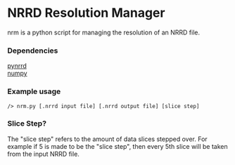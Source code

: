 # NRRD Resolution Manager
nrm is a python script for managing the resolution of an NRRD file.
### Dependencies 
[pynrrd](https://pypi.org/project/pynrrd/)  
[numpy](https://numpy.org/)
### Example usage
`/> nrm.py [.nrrd input file] [.nrrd output file] [slice step]`
### Slice Step?
The "slice step" refers to the amount of data slices stepped over. For example if 5 is made to be the "slice step", then every 5th slice will be taken from the input NRRD file.
